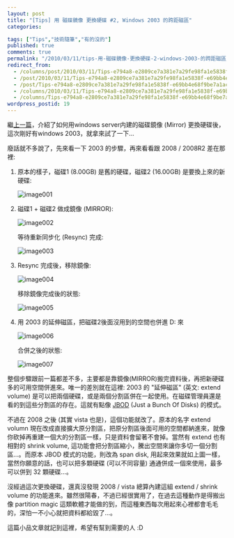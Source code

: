 ```yaml
---
layout: post
title: "[Tips] 用 磁碟鏡像 更換硬碟 #2, Windows 2003 的跨距磁區"
categories:

tags: ["Tips","技術隨筆","有的沒的"]
published: true
comments: true
permalink: "/2010/03/11/tips-用-磁碟鏡像-更換硬碟-2-windows-2003-的跨距磁區/"
redirect_from:
  - /columns/post/2010/03/11/Tips-e794a8-e2809ce7a381e7a29fe98fa1e5838f-e69bb4e68f9be7a1ace7a29f-2-Windows-2003-e79a84e8b7a8e8b79de7a381e58d80.aspx/
  - /post/2010/03/11/Tips-e794a8-e2809ce7a381e7a29fe98fa1e5838f-e69bb4e68f9be7a1ace7a29f-2-Windows-2003-e79a84e8b7a8e8b79de7a381e58d80.aspx/
  - /post/Tips-e794a8-e2809ce7a381e7a29fe98fa1e5838f-e69bb4e68f9be7a1ace7a29f-2-Windows-2003-e79a84e8b7a8e8b79de7a381e58d80.aspx/
  - /columns/2010/03/11/Tips-e794a8-e2809ce7a381e7a29fe98fa1e5838f-e69bb4e68f9be7a1ace7a29f-2-Windows-2003-e79a84e8b7a8e8b79de7a381e58d80.aspx/
  - /columns/Tips-e794a8-e2809ce7a381e7a29fe98fa1e5838f-e69bb4e68f9be7a1ace7a29f-2-Windows-2003-e79a84e8b7a8e8b79de7a381e58d80.aspx/
wordpress_postid: 19
---
```


繼[上一篇](/post/Tips-e794a8-e2809ce7a381e7a29fe98fa1e5838f-e784a1e7979be69bb4e68f9be7a1ace7a29f.aspx)，介紹了如何用windows server内建的磁碟鏡像 (Mirror) 更換硬碟後，這次剛好有windows 2003，就拿來試了一下...

廢話就不多說了，先來看一下 2003 的步驟，再來看看跟 2008 / 2008R2 差在那裡:

1. 原本的樣子，磁碟1 (8.00GB) 是舊的硬碟，磁碟2 (16.00GB) 是要換上來的新硬碟:

   ![image001](/wp-content/be-files/image001.png)

2. 磁碟1 + 磁碟2 做成鏡像 (MIRROR):

   ![image002](/wp-content/be-files/image002.png)

   等待重新同步化 (Resync) 完成:

   ![image003](/wp-content/be-files/image003.png)

3. Resync 完成後，移除鏡像:

   ![image004](/wp-content/be-files/image004.png)

   移除鏡像完成後的狀態:

   ![image005](/wp-content/be-files/image005.png)

4. 用 2003 的延伸磁區，把磁碟2後面沒用到的空間也併進 D: 來

   ![image006](/wp-content/be-files/image006.png)

   合併之後的狀態:

   ![image007](/wp-content/be-files/image007.png)

整個步驟跟前一篇都差不多，主要都是靠鏡像(MIRROR)搬完資料後，再把新硬碟多的可用空間併進來。唯一的差別就在這裡: 2003 的 "延伸磁區" (英文: extend volume) 是可以把兩個硬碟，或是兩個分割區併在一起使用。在磁碟管理員還是看的到這些分割區的存在。這就有點像 [JBOD](http://en.wikipedia.org/wiki/Non-RAID_drive_architectures#JBOD) (Just a Bunch Of Disks) 的模式。

不過在 2008 之後 (其實 vista 也是)，這個功能就改了。原本的名字 extend volumn 現在改成直接擴大原分割區，把原分割區後面可用的空間都納進來，就像你砍掉再重建一個大的分割區一樣，只是資料會留著不會掉。當然有 extend 也有相對的 shrink volume, 這功能會把分割區縮小，騰出空間來讓你多切一個分割區...。而原本 JBOD 模式的功能，則改為 span disk, 用起來效果就如上圖一樣，當然你願意的話，也可以把多顆硬碟 (可以不同容量) 通通併成一個來使用，最多可以併到 32 顆硬碟...。

沒經過這次更換硬碟，還真沒發現 2008 / vista 總算內建這組 extend / shrink volume 的功能進來。雖然很陽春，不過已經很實用了，在過去這種動作是得搬出像 partition magic 這類軟體才能做的到，而這種東西每次用起來心裡都會毛毛的，深怕一不小心就把資料都給毀了...。

這篇小品文章就記到這裡，希望有幫到需要的人 :D
